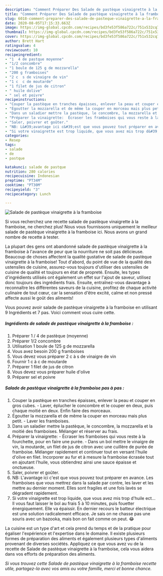 ```yaml
---
description: "Comment Préparer Des Salade de pastèque vinaigrette à la framboise"
title: "Comment Préparer Des Salade de pastèque vinaigrette à la framboise"
slug: 6018-comment-preparer-des-salade-de-pasteque-vinaigrette-a-la-framboise
date: 2020-08-05T17:15:33.663Z
image: https://img-global.cpcdn.com/recipes/bd3fe53f586a722c/751x532cq70/salade-de-pasteque-vinaigrette-a-la-framboise-photo-principale-de-la-recette.jpg
thumbnail: https://img-global.cpcdn.com/recipes/bd3fe53f586a722c/751x532cq70/salade-de-pasteque-vinaigrette-a-la-framboise-photo-principale-de-la-recette.jpg
cover: https://img-global.cpcdn.com/recipes/bd3fe53f586a722c/751x532cq70/salade-de-pasteque-vinaigrette-a-la-framboise-photo-principale-de-la-recette.jpg
author: Brett Hart
ratingvalue: 4
reviewcount: 10
recipeingredient:
- "1  4 de pastque moyenne"
- "1/2 concombre"
- "1 boule de 125 g de mozzarella"
- "200 g framboises"
- "2 c  s de vinaigre de vin"
- "1 c  c de moutarde"
- "1 filet de jus de citron"
- " huile dolive"
- " sel et poivre"
recipeinstructions:
- "Couper la pastèque en tranches épaisses, enlever la peau et couper en gros cubes. Laver, éplucher le concombre et le couper en deux, puis chaque moitié en deux. Enfin faire des morceaux."
- "Égoutter la mozzarella et de même la couper en morceau mais plus petit.  Laver les framboises."
- "Dans un saladier mettre la pastèque, le concombre, la mozzarella et la moitié des framboises. Mélanger et réserver au frais."
- "Préparer la vinaigrette:  Écraser les framboises qui vous reste à la fourchette, pour en faire une purée.  Dans un bol mettre le vinaigre de vin, la moutarde, un filet de jus de citron avec une cuillère de purée de framboise. Mélanger rapidement et continuer tout en versant l&#39;huile d&#39;olive en filet. Incorporer au fur et à mesure la framboise écrasée tout en ajoutant l&#39;huile, vous obtiendrez ainsi une sauce épaisse et onctueuse."
- "Saler, poivrer et goûter."
- "NB: L&#39;avantage ici c&#39;est que vous pouvez tout préparer en avance. Les framboises que vous mettrez dans la salade par contre, les laver et les mettre au dernier moment. Elles sont fragiles et une fois lavés se dégradent rapidement."
- "Si votre vinaigrette est trop liquide, que vous avez mis trop d&#39;huile ect... Il vous faut laisser le bol au frais 5 à 10 minutes, puis fouetter énergiquement. Elle va épaissir. En dernier recours le batteur électrique est une solution radicalement efficace. Je sais on ne chasse pas une souris avec un bazooka, mais bon on fait comme on peut. 😂"
categories:
- Resep
tags:
- salade
- de
- pastque

katakunci: salade de pastque 
nutrition: 280 calories
recipecuisine: Indonesian
preptime: "PT34M"
cooktime: "PT30M"
recipeyield: "3"
recipecategory: Lunch

---
```



![Salade de pastèque vinaigrette à la framboise](https://img-global.cpcdn.com/recipes/bd3fe53f586a722c/751x532cq70/salade-de-pasteque-vinaigrette-a-la-framboise-photo-principale-de-la-recette.jpg)

Si vous recherchez une recette salade de pastèque vinaigrette à la framboise, ne cherchez plus! Nous vous fournissons uniquement le meilleur salade de pastèque vinaigrette à la framboise ici. Nous avons un grand nombre de recette à tester.

La plupart des gens ont abandonné salade de pastèque vinaigrette à la framboise à l'avance de peur que la nourriture ne soit pas délicieuse. Beaucoup de choses affectent la qualité gustative de salade de pastèque vinaigrette à la framboise! Tout d'abord, du point de vue de la qualité des ustensiles de cuisine, assurez-vous toujours d'utiliser des ustensiles de cuisine de qualité et toujours en état de propreté. Ensuite, les types d'ingrédients utilisés ont également un effet sur l'ajout de saveur, utilisez donc toujours des ingrédients frais. Ensuite, entraînez-vous davantage à reconnaître les différentes saveurs de la cuisine, profitez de chaque activité culinaire de tout cœur, car la sensation d'être excité, calme et non pressé affecte aussi le goût des aliments!

<!--inarticleads1-->

Vous pouvez avoir salade de pastèque vinaigrette à la framboise en utilisant 9 Ingrédients et 7 pas. Voici comment vous cuire cette.

##### Ingrédients de salade de pastèque vinaigrette à la framboise :

1. Préparer 1 / 4 de pastèque (moyenne)
1. Préparer 1/2 concombre
1. Utilisation 1 boule de 125 g de mozzarella
1. Vous avez besoin 200 g framboises
1. Vous devez vous préparer 2 c à s de vinaigre de vin
1. Fournir 1 c à c de moutarde
1. Préparer 1 filet de jus de citron
1. Vous devez vous préparer  huile d&#39;olive
1. Préparer  sel et poivre




<!--inarticleads2-->

##### Salade de pastèque vinaigrette à la framboise pas à pas :

1. Couper la pastèque en tranches épaisses, enlever la peau et couper en gros cubes. - Laver, éplucher le concombre et le couper en deux, puis chaque moitié en deux. Enfin faire des morceaux.
1. Égoutter la mozzarella et de même la couper en morceau mais plus petit.  - Laver les framboises.
1. Dans un saladier mettre la pastèque, le concombre, la mozzarella et la moitié des framboises. Mélanger et réserver au frais.
1. Préparer la vinaigrette:  - Écraser les framboises qui vous reste à la fourchette, pour en faire une purée.  - Dans un bol mettre le vinaigre de vin, la moutarde, un filet de jus de citron avec une cuillère de purée de framboise. Mélanger rapidement et continuer tout en versant l&#39;huile d&#39;olive en filet. Incorporer au fur et à mesure la framboise écrasée tout en ajoutant l&#39;huile, vous obtiendrez ainsi une sauce épaisse et onctueuse.
1. Saler, poivrer et goûter.
1. NB: L&#39;avantage ici c&#39;est que vous pouvez tout préparer en avance. Les framboises que vous mettrez dans la salade par contre, les laver et les mettre au dernier moment. Elles sont fragiles et une fois lavés se dégradent rapidement.
1. Si votre vinaigrette est trop liquide, que vous avez mis trop d&#39;huile ect... Il vous faut laisser le bol au frais 5 à 10 minutes, puis fouetter énergiquement. Elle va épaissir. En dernier recours le batteur électrique est une solution radicalement efficace. Je sais on ne chasse pas une souris avec un bazooka, mais bon on fait comme on peut. 😂




<!--inarticleads1-->

<p>
La cuisine est un type d'art et cela prend du temps et de la pratique pour égaliser l'expérience et l'expertise dans le domaine. Il existe plusieurs formes de préparation des aliments et également plusieurs types d'aliments provenant de diverses sociétés. Appliquez ce que vous avez vu de la recette de Salade de pastèque vinaigrette à la framboise, cela vous aidera dans vos efforts de préparation des aliments.
</p>

<p>
<i>Si vous trouvez cette Salade de pastèque vinaigrette à la framboise recette utile, partagez-la avec vos amis ou votre famille, merci et bonne chance.</i>
</p>
